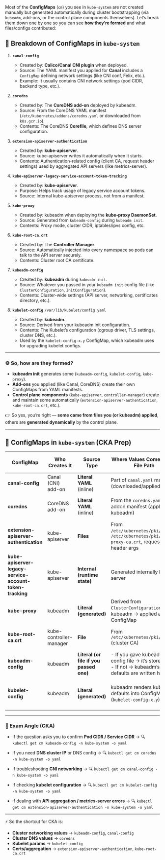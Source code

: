 Most of the **ConfigMaps** (`cm`) you see in `kube-system` are not created manually but generated automatically during cluster bootstrapping (via `kubeadm`, add-ons, or the control plane components themselves). Let’s break them down one by one so you can see **how they’re formed** and what files/configs contributed:

## 📌 Breakdown of ConfigMaps in `kube-system`

1. **`canal-config`**

   * Created by: **Calico/Canal CNI plugin** when deployed.
   * Source: The YAML manifest you applied for **Canal** includes a `ConfigMap` defining network settings (like CNI conf, Felix, etc.).
   * Example: It usually contains CNI network settings (pod CIDR, backend type, etc.).

2. **`coredns`**

   * Created by: The **CoreDNS add-on** deployed by kubeadm.
   * Source: From the CoreDNS YAML manifest (`/etc/kubernetes/addons/coredns.yaml` or downloaded from `k8s.gcr.io`).
   * Contents: The CoreDNS **Corefile**, which defines DNS server configuration.

3. **`extension-apiserver-authentication`**

   * Created by: **kube-apiserver**.
   * Source: kube-apiserver writes it automatically when it starts.
   * Contents: Authentication-related config (client CA, request header settings) used by aggregated API servers (like metrics-server).

4. **`kube-apiserver-legacy-service-account-token-tracking`**

   * Created by: **kube-apiserver**.
   * Purpose: Helps track usage of legacy service account tokens.
   * Source: Internal kube-apiserver process, not from a manifest.

5. **`kube-proxy`**

   * Created by: kubeadm when deploying the **kube-proxy DaemonSet**.
   * Source: Generated from `kubeadm-config` during `kubeadm init`.
   * Contents: Proxy mode, cluster CIDR, iptables/ipvs config, etc.

6. **`kube-root-ca.crt`**

   * Created by: The **Controller Manager**.
   * Source: Automatically injected into every namespace so pods can talk to the API server securely.
   * Contents: Cluster root CA certificate.

7. **`kubeadm-config`**

   * Created by: **kubeadm** during `kubeadm init`.
   * Source: Whatever you passed in your `kubeadm init` config file (like `ClusterConfiguration`, `InitConfiguration`).
   * Contents: Cluster-wide settings (API server, networking, certificates directory, etc.).

8. **`kubelet-config`**     `/var/lib/kubelet/config.yaml`

   * Created by: **kubeadm**.
   * Source: Derived from your kubeadm init configuration.
   * Contents: The Kubelet’s configuration (cgroup driver, TLS settings, cluster DNS, etc.).
   * Used by the `kubelet-config-x.y` ConfigMap, which kubeadm uses for upgrading kubelet configs.

---

### ⚙️ So, how are they formed?

* **kubeadm init** generates some (`kubeadm-config`, `kubelet-config`, `kube-proxy`).
* **Add-ons** you applied (like Canal, CoreDNS) create their own ConfigMaps from YAML manifests.
* **Control plane components** (`kube-apiserver`, `controller-manager`) create and maintain some automatically (`extension-apiserver-authentication`, `kube-root-ca.crt`, etc.).

👉 So yes, you’re right — **some came from files you (or kubeadm) applied**, others are **generated dynamically** by the control plane.

---


## 📌 ConfigMaps in `kube-system` (CKA Prep)

| ConfigMap                                                | Who Creates It          | Source Type                             | Where Values Come From / File Path                                                                            | What You Might Need It For in CKA                                       |
| -------------------------------------------------------- | ----------------------- | --------------------------------------- | ------------------------------------------------------------------------------------------------------------- | ----------------------------------------------------------------------- |
| **canal-config**                                         | Canal (CNI) add-on      | **Literal YAML** (inline)               | Part of `canal.yaml` manifest (downloaded/applied)                                                            | Check **Pod CIDR**, CNI backend configs                                 |
| **coredns**                                              | CoreDNS add-on          | **Literal YAML** (inline)               | From the `coredns.yaml` addon manifest (applied by kubeadm)                                                   | Confirm **cluster DNS IP** (`.spec.dnsPolicy`, `stubDomains`, etc.)     |
| **extension-apiserver-authentication**                   | kube-apiserver          | **Files**                               | From `/etc/kubernetes/pki/ca.crt`, `/etc/kubernetes/pki/front-proxy-ca.crt`, request-header args              | Needed if troubleshooting **auth for metrics-server / API aggregation** |
| **kube-apiserver-legacy-service-account-token-tracking** | kube-apiserver          | **Internal (runtime state)**            | Generated internally by API server                                                                            | Rarely needed; can be ignored in CKA                                    |
| **kube-proxy**                                           | kubeadm                 | **Literal (generated)**                 | Derived from `ClusterConfiguration` in kubeadm → applied as ConfigMap                                         | Check **mode (iptables/ipvs)**, cluster CIDR, proxy settings            |
| **kube-root-ca.crt**                                     | kube-controller-manager | **File**                                | From `/etc/kubernetes/pki/ca.crt` (cluster CA)                                                                | Verify cluster CA being injected into pods; cert troubleshooting        |
| **kubeadm-config**                                       | kubeadm                 | **Literal (or file if you passed one)** | - If you gave kubeadm a config file → it’s stored here.  <br> - If not → kubeadm’s defaults are written here. | Useful to check **podSubnet**, `serviceSubnet`, image repo, etc.        |
| **kubelet-config**                                       | kubeadm                 | **Literal (generated)**                 | kubeadm renders kubelet defaults into ConfigMap (`kubelet-config-x.y`)                                        | Inspect kubelet params: **cgroupDriver**, cluster DNS, TLS, etc.        |

---

### 🎯 Exam Angle (CKA)

* If the question asks you to confirm **Pod CIDR / Service CIDR** →
  🔍 `kubectl get cm kubeadm-config -n kube-system -o yaml`

* If you need **DNS cluster IP** or DNS config →
  🔍 `kubectl get cm coredns -n kube-system -o yaml`

* If troubleshooting **CNI networking** →
  🔍 `kubectl get cm canal-config -n kube-system -o yaml`

* If checking **kubelet configuration** →
  🔍 `kubectl get cm kubelet-config -n kube-system -o yaml`

* If dealing with **API aggregation / metrics-server errors** →
  🔍 `kubectl get cm extension-apiserver-authentication -n kube-system -o yaml`

---

⚡ So the shortcut for CKA is:

* **Cluster networking values** → `kubeadm-config`, `canal-config`
* **Cluster DNS values** → `coredns`
* **Kubelet params** → `kubelet-config`
* **Certs/aggregation** → `extension-apiserver-authentication`, `kube-root-ca.crt`
